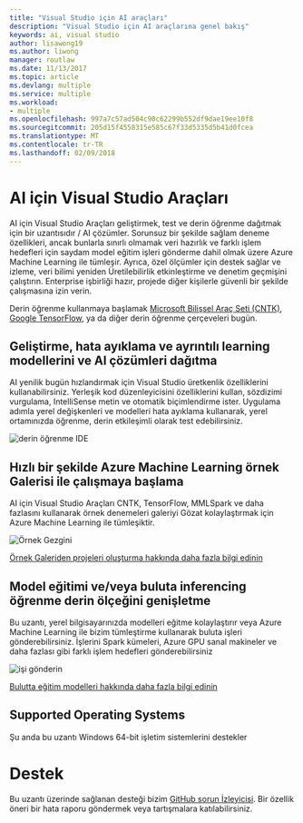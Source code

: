 ```yaml
---
title: "Visual Studio için AI araçları"
description: "Visual Studio için AI araçlarına genel bakış"
keywords: ai, visual studio
author: lisawong19
ms.author: liwong
manager: routlaw
ms.date: 11/13/2017
ms.topic: article
ms.devlang: multiple
ms.service: multiple
ms.workload:
- multiple
ms.openlocfilehash: 997a7c57ad504c90c62299b552df9dae19ee10f8
ms.sourcegitcommit: 205d15f4558315e585c67f33d5335d5b41d0fcea
ms.translationtype: MT
ms.contentlocale: tr-TR
ms.lasthandoff: 02/09/2018
---
```

# <a name="visual-studio-tools-for-ai"></a>AI için Visual Studio Araçları

AI için Visual Studio Araçları geliştirmek, test ve derin öğrenme dağıtmak için bir uzantısıdır / AI çözümler. Sorunsuz bir şekilde sağlam deneme özellikleri, ancak bunlarla sınırlı olmamak veri hazırlık ve farklı işlem hedefleri için saydam model eğitim işleri gönderme dahil olmak üzere Azure Machine Learning ile tümleşir. Ayrıca, özel ölçümler için destek sağlar ve izleme, veri bilimi yeniden Üretilebilirlik etkinleştirme ve denetim geçmişini çalıştırın. Enterprise işbirliği hazır, projede diğer kişilerle güvenli bir şekilde çalışmasına izin verin.

Derin öğrenme kullanmaya başlamak [Microsoft Bilişsel Araç Seti (CNTK)](http://www.microsoft.com/en-us/cognitive-toolkit), [Google TensorFlow](https://www.tensorflow.org), ya da diğer derin öğrenme çerçeveleri bugün.  
 
## <a name="develop-debug-and-deploy-deep-learning-models-and-ai-solutions"></a>Geliştirme, hata ayıklama ve ayrıntılı learning modellerini ve AI çözümleri dağıtma  
AI yenilik bugün hızlandırmak için Visual Studio üretkenlik özelliklerini kullanabilirsiniz. Yerleşik kod düzenleyicisini özelliklerini kullan, sözdizimi vurgulama, IntelliSense metin ve otomatik biçimlendirme ister. Uygulama adımla yerel değişkenleri ve modelleri hata ayıklama kullanarak, yerel ortamınızda öğrenme, derin etkileşimli olarak test edebilirsiniz. 

![derin öğrenme IDE](media\about\ide.png)

## <a name="get-started-quickly-with-the-azure-machine-learning-sample-gallery"></a>Hızlı bir şekilde Azure Machine Learning örnek Galerisi ile çalışmaya başlama  
AI için Visual Studio Araçları CNTK, TensorFlow, MMLSpark ve daha fazlasını kullanarak örnek denemeleri galeriyi Gözat kolaylaştırmak için Azure Machine Learning ile tümleşiktir. 

![Örnek Gezgini](media\about\gallery.png)

[Örnek Galeriden projeleri oluşturma hakkında daha fazla bilgi edinin](create-project-gallery.md)

## <a name="scale-out-deep-learning-model-training-andor-inferencing-to-the-cloud"></a>Model eğitimi ve/veya buluta inferencing öğrenme derin ölçeğini genişletme
Bu uzantı, yerel bilgisayarınızda modelleri eğitme kolaylaştırır veya Azure Machine Learning ile bizim tümleştirme kullanarak buluta işleri gönderebilirsiniz. İşlerini Spark kümeleri, Azure GPU sanal makineler ve daha fazlası gibi farklı işlem hedefleri gönderebilirsiniz  
 
![işi gönderin](media\about\submitjobs.png)

[Bulutta eğitim modelleri hakkında daha fazla bilgi edinin](tensorflow-vm.md) 

## <a name="supported-operating-systems"></a>Supported Operating Systems
Şu anda bu uzantı Windows 64-bit işletim sistemlerini destekler

# <a name="support"></a>Destek
Bu uzantı üzerinde sağlanan desteği bizim [GitHub sorun İzleyicisi](http://github.com/Microsoft/vs-tools-for-ai/issues). Bir özellik öneri bir hata raporu göndermek veya tartışmalara katılabilirsiniz.
